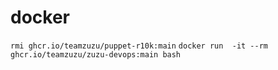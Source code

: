 # docker

```rmi ghcr.io/teamzuzu/puppet-r10k:main```
```docker run  -it --rm ghcr.io/teamzuzu/zuzu-devops:main bash```
